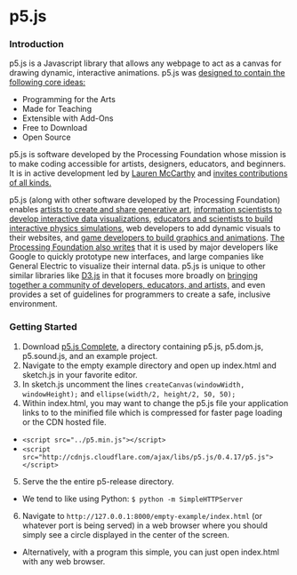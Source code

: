 # p5.js

### Introduction

p5.js is a Javascript library that allows any webpage to act as a canvas for drawing dynamic, interactive animations. p5.js was [designed to contain the following core ideas:](http://hello.p5js.org)
* Programming for the Arts
* Made for Teaching
* Extensible with Add-Ons
* Free to Download
* Open Source

p5.js is software developed by the Processing Foundation whose mission is to make coding accessible for artists, designers, educators, and beginners. It is in active development led by [Lauren McCarthy](http://lauren-mccarthy.com) and [invites contributions of all kinds.](http://p5js.org/contribute/) 

p5.js (along with other software developed by the Processing Foundation) enables [artists to create and share generative art](https://paom.com/profiles/processing/#/profile-apps), [information scientists to develop interactive data visualizations](http://gleap.org/content/podcasts_viz), [educators and scientists to build interactive physics simulations](http://natureofcode.com), web developers to add dynamic visuals to their websites, and [game developers to build graphics and animations](http://p5play.molleindustria.org). [The Processing Foundation also writes](https://processing.org/overview/) that it is used by major developers like Google to quickly prototype new interfaces, and large companies like General Electric to visualize their internal data. p5.js is unique to other similar libraries like [D3.js](http://d3js.org) in that it focuses more broadly on [bringing together a community of developers, educators, and artists,](http://p5js.org/community/) and even provides a set of guidelines for programmers to create a safe, inclusive environment.

### Getting Started

1. Download [p5.js Complete](http://p5js.org/download/), a directory containing p5.js, p5.dom.js, p5.sound.js, and an example project.
2. Navigate to the empty example directory and open up index.html and sketch.js in your favorite editor.
3. In sketch.js uncomment the lines ```createCanvas(windowWidth, windowHeight);``` and ```ellipse(width/2, height/2, 50, 50);```
4. Within index.html, you may want to change the p5.js file your application links to to the minified file which is compressed for faster page loading or the CDN hosted file.
  * ```<script src="../p5.min.js"></script>```
  * ```<script src="http://cdnjs.cloudflare.com/ajax/libs/p5.js/0.4.17/p5.js"></script>```
5. Serve the the entire p5-release directory.
  * We tend to like using Python: ```$ python -m SimpleHTTPServer```
6. Navigate to ```http://127.0.0.1:8000/empty-example/index.html``` (or whatever port is being served) in a web browser where you should simply see a circle displayed in the center of the screen.
  * Alternatively, with a program this simple, you can just open index.html with any web browser.
